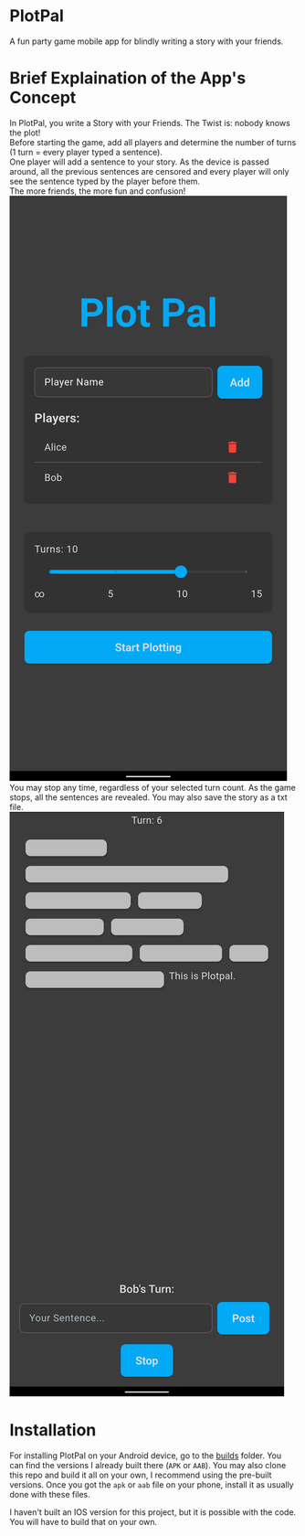 # PlotPal
A fun party game mobile app for blindly writing a story with your friends.

# Brief Explaination of the App's Concept
In PlotPal, you write a Story with your Friends. The Twist is: nobody knows the plot!<br>
Before starting the game, add all players and determine the number of turns (1 turn = every player typed a sentence).<br>
One player will add a sentence to your story. As the device is passed around, all the previous sentences are censored and every player will only see the sentence typed by the player before them.<br>
The more friends, the more fun and confusion!
![](https://github.com/KOLLGO/PlotPal/blob/main/screenshots/homescreen.png)
You may stop any time, regardless of your selected turn count. As the game stops, all the sentences are revealed. You may also save the story as a txt file.
![](https://github.com/KOLLGO/PlotPal/blob/main/screenshots/game.png)

# Installation
For installing PlotPal on your Android device, go to the [builds](https://github.com/KOLLGO/PlotPal/tree/main/builds) folder. You can find the versions I already built there (`APK` or `AAB`). You may also clone this repo and build it all on your own, I recommend using the pre-built versions. Once you got the `apk` or `aab` file on your phone, install it as usually done with these files.

I haven't built an IOS version for this project, but it is possible with the code. You will have to build that on your own.
